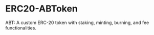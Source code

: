 # ERC20-ABToken
ABT: A custom ERC-20 token with staking, minting, burning, and fee functionalities.

